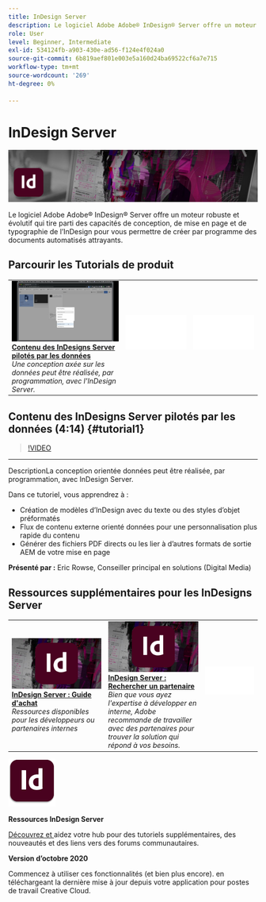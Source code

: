 ```yaml
---
title: InDesign Server
description: Le logiciel Adobe Adobe® InDesign® Server offre un moteur robuste et évolutif qui tire parti des capacités de conception, de mise en page et de typographie de l’InDesign pour vous permettre de créer par programmation des documents automatisés attrayants.
role: User
level: Beginner, Intermediate
exl-id: 534124fb-a903-430e-ad56-f124e4f024a0
source-git-commit: 6b819aef801e003e5a160d24ba69522cf6a7e715
workflow-type: tm+mt
source-wordcount: '269'
ht-degree: 0%

---
```


# InDesign Server

![Image de héros du tutoriel](../assets/InDesignServer.jpg)

Le logiciel Adobe Adobe® InDesign® Server offre un moteur robuste et évolutif qui tire parti des capacités de conception, de mise en page et de typographie de l’InDesign pour vous permettre de créer par programme des documents automatisés attrayants.

## Parcourir les Tutorials de produit

<table style="table-layout:fixed">
<tr>
 <td>
   <a href="indesignserver.md#tutorial1">
      <img alt="Contenu des InDesigns Server pilotés par les données" src="../assets/dataDriven-InDesign-Server-Content.jpg" />
   </a>
    <div>
   <a href="indesignserver.md#tutorial1"><strong>Contenu des InDesigns Server pilotés par les données</strong></a>
    </div>
    <em>Une conception axée sur les données peut être réalisée, par programmation, avec l'InDesign Server.</em>
    <br>
  </td>
  <td>
    <img alt="Espacement" src="../assets/Whitespacer.png" />
    <div>
    <br>
  </td>
  <td>
    <img alt="Espacement" src="../assets/Whitespacer.png" />
    <div>
    <br>
  </td>
</tr>
</table>

## Contenu des InDesigns Server pilotés par les données (4:14) {#tutorial1}

>[!VIDEO](https://video.tv.adobe.com/v/326901?hidetitle=true)

****
DescriptionLa conception orientée données peut être réalisée, par programmation, avec InDesign Server.

Dans ce tutoriel, vous apprendrez à :
* Création de modèles d’InDesign avec du texte ou des styles d’objet préformatés
* Flux de contenu externe orienté données pour une personnalisation plus rapide du contenu
* Générer des fichiers PDF directs ou les lier à d’autres formats de sortie AEM de votre mise en page

**Présenté par :**
Eric Rowse, Conseiller principal en solutions (Digital Media)

## Ressources supplémentaires pour les InDesigns Server

<table>
<tr>
 <td>
   <a href="https://www.adobe.com/products/indesignserver/buying-guide.html">
      <img alt="InDesign Server : Guide d'achat" src="../assets/IDS_Thumbnail.jpg" />
   </a>
    <div>
   <a href="https://www.adobe.com/products/indesignserver/buying-guide.html"><strong>InDesign Server : Guide d'achat</strong></a>
    </div>
    <em>Ressources disponibles pour les développeurs ou partenaires internes</em>
    <br>
  </td>
  <td>
   <a href="https://www.adobe.com/products/indesignserver/partner.html">
      <img alt="InDesign Server : Rechercher un partenaire" src="../assets/IDS_Thumbnail.jpg" />
   </a>
    <div>
   <a href="https://www.adobe.com/products/indesignserver/partner.html"><strong>InDesign Server : Rechercher un partenaire</strong></a>
    </div>
    <em>Bien que vous ayez l'expertise à développer en interne, Adobe recommande de travailler avec des partenaires pour trouver la solution qui répond à vos besoins.</em>
    <br>
  </td>
  <td>
    <img alt="Espacement" src="../assets/Whitespacer.png" />
    <div>
    <br>
  </td>
</tr>
</table>

![Logo de l&#39;InDesign Server](../assets/id_server_appicon_96.png)

**Ressources InDesign Server**

[Découvrez et ](https://www.adobe.com/products/indesignserver.html) aidez votre hub pour des tutoriels supplémentaires, des nouveautés et des liens vers des forums communautaires.

**Version d’octobre 2020**

Commencez à utiliser ces fonctionnalités (et bien plus encore). en téléchargeant la dernière mise à jour depuis votre application pour postes de travail Creative Cloud.
